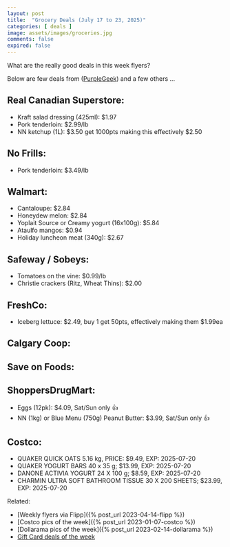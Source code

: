 ```yaml
---
layout: post
title:  "Grocery Deals (July 17 to 23, 2025)"
categories: [ deals ]
image: assets/images/groceries.jpg
comments: false
expired: false
---
```


What are the really good deals in this week flyers?

Below are few deals from ([PurpleGeek](https://www.reddit.com/user/PurpleGeek/)) and a few others ...

## Real Canadian Superstore:
<!-- &#128077; -->
- Kraft salad dressing (425ml): $1.97
- Pork tenderloin: $2.99/lb
- NN ketchup (1L): $3.50 get 1000pts making this effectively $2.50

## No Frills:
- Pork tenderloin: $3.49/lb 

## Walmart:
- Cantaloupe: $2.84
- Honeydew melon: $2.84
- Yoplait Source or Creamy yogurt (16x100g): $5.84
- Ataulfo mangos: $0.94
- Holiday luncheon meat (340g): $2.67

## Safeway / Sobeys:
- Tomatoes on the vine: $0.99/lb
- Christie crackers (Ritz, Wheat Thins): $2.00

## FreshCo:
- Iceberg lettuce: $2.49, buy 1 get 50pts, effectively making them $1.99ea

## Calgary Coop:

## Save on Foods:

## ShoppersDrugMart:
- Eggs (12pk): $4.09, Sat/Sun only &#128077;
- NN (1kg) or Blue Menu (750g) Peanut Butter: $3.99, Sat/Sun only &#128077;

## Costco:
- QUAKER QUICK OATS 5.16 kg, PRICE: $9.49, EXP: 2025-07-20
- QUAKER YOGURT BARS 40 x 35 g; $13.99, EXP: 2025-07-20
- DANONE ACTIVIA YOGURT 24 X 100 g; $8.59, EXP: 2025-07-20
- CHARMIN ULTRA SOFT BATHROOM TISSUE 30 X 200 SHEETS; $23.99, EXP: 2025-07-20


Related:
 - [Weekly flyers via Flipp]({% post_url 2023-04-14-flipp %})
 - [Costco pics of the week]({% post_url 2023-01-07-costco %})
 - [Dollarama pics of the week]({% post_url 2023-02-14-dollarama %})
 - [Gift Card deals of the week](https://forums.redflagdeals.com/various-retailers-gift-cards-deals-discounts-2025-deals-only-2737833/)

 